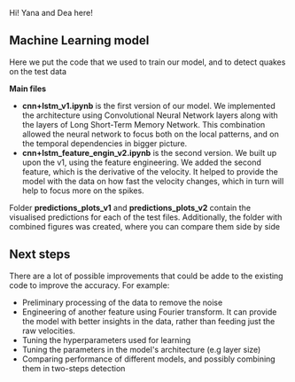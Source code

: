 Hi! Yana and Dea here!

## Machine Learning model

Here we put the code that we used to train our model, and to detect quakes on the test data

**Main files**
- **cnn+lstm_v1.ipynb** is the first version of our model. We implemented the architecture using Convolutional Neural Network layers along with the layers of Long Short-Term Memory Network. This combination allowed the neural network to focus both on the local patterns, and on the temporal dependencies in bigger picture.
- **cnn+lstm_feature_engin_v2.ipynb** is the second version. We built up upon the v1, using the feature engineering. We added the second feature, which is the derivative of the velocity. It helped to provide the model with the data on how fast the velocity changes, which in turn will help to focus more on the spikes.

Folder **predictions_plots_v1** and **predictions_plots_v2** contain the visualised predictions for each of the test files. Additionally, the folder with combined figures was created, where you can compare them side by side

## Next steps
There are a lot of possible improvements that could be adde to the existing code to improve the accuracy. For example:
- Preliminary processing of the data to remove the noise
- Engineering of another feature using Fourier transform. It can provide the model with better insights in the data, rather than feeding just the raw velocities.
- Tuning the hyperparameters used for learning
- Tuning the parameters in the model's architecture (e.g layer size)
- Comparing performance of different models, and possibly combining them in two-steps detection

